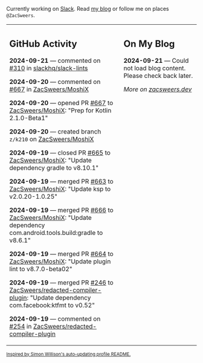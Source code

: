 Currently working on [Slack](https://slack.com/). Read [my blog](https://zacsweers.dev/) or follow me on places `@ZacSweers`.

<table><tr><td valign="top" width="60%">

## GitHub Activity
<!-- githubActivity starts -->
**2024-09-21** — commented on [#310](https://github.com/slackhq/slack-lints/issues/310#issuecomment-2364992478) in [slackhq/slack-lints](https://github.com/slackhq/slack-lints)

**2024-09-20** — commented on [#667](https://github.com/ZacSweers/MoshiX/pull/667#issuecomment-2362775292) in [ZacSweers/MoshiX](https://github.com/ZacSweers/MoshiX)

**2024-09-20** — opened PR [#667](https://github.com/ZacSweers/MoshiX/pull/667) to [ZacSweers/MoshiX](https://github.com/ZacSweers/MoshiX): "Prep for Kotlin 2.1.0-Beta1"

**2024-09-20** — created branch `z/k210` on [ZacSweers/MoshiX](https://github.com/ZacSweers/MoshiX)

**2024-09-19** — closed PR [#665](https://github.com/ZacSweers/MoshiX/pull/665) to [ZacSweers/MoshiX](https://github.com/ZacSweers/MoshiX): "Update dependency gradle to v8.10.1"

**2024-09-19** — merged PR [#663](https://github.com/ZacSweers/MoshiX/pull/663) to [ZacSweers/MoshiX](https://github.com/ZacSweers/MoshiX): "Update ksp to v2.0.20-1.0.25"

**2024-09-19** — merged PR [#666](https://github.com/ZacSweers/MoshiX/pull/666) to [ZacSweers/MoshiX](https://github.com/ZacSweers/MoshiX): "Update dependency com.android.tools.build:gradle to v8.6.1"

**2024-09-19** — merged PR [#664](https://github.com/ZacSweers/MoshiX/pull/664) to [ZacSweers/MoshiX](https://github.com/ZacSweers/MoshiX): "Update plugin lint to v8.7.0-beta02"

**2024-09-19** — merged PR [#246](https://github.com/ZacSweers/redacted-compiler-plugin/pull/246) to [ZacSweers/redacted-compiler-plugin](https://github.com/ZacSweers/redacted-compiler-plugin): "Update dependency com.facebook:ktfmt to v0.52"

**2024-09-19** — commented on [#254](https://github.com/ZacSweers/redacted-compiler-plugin/pull/254#issuecomment-2362698465) in [ZacSweers/redacted-compiler-plugin](https://github.com/ZacSweers/redacted-compiler-plugin)
<!-- githubActivity ends -->
</td><td valign="top" width="40%">

## On My Blog
<!-- blog starts -->
**2024-09-21** — Could not load blog content. Please check back later.
<!-- blog ends -->
_More on [zacsweers.dev](https://zacsweers.dev/)_
</td></tr></table>

<sub><a href="https://simonwillison.net/2020/Jul/10/self-updating-profile-readme/">Inspired by Simon Willison's auto-updating profile README.</a></sub>